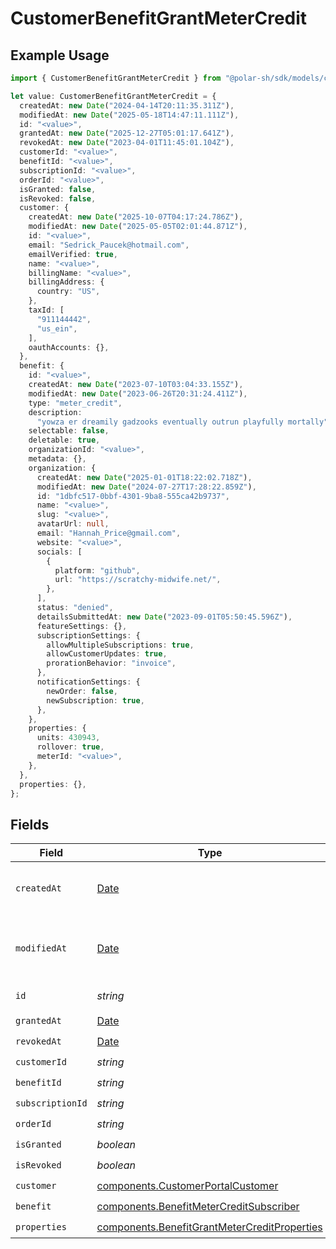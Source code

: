 # CustomerBenefitGrantMeterCredit

## Example Usage

```typescript
import { CustomerBenefitGrantMeterCredit } from "@polar-sh/sdk/models/components/customerbenefitgrantmetercredit.js";

let value: CustomerBenefitGrantMeterCredit = {
  createdAt: new Date("2024-04-14T20:11:35.311Z"),
  modifiedAt: new Date("2025-05-18T14:47:11.111Z"),
  id: "<value>",
  grantedAt: new Date("2025-12-27T05:01:17.641Z"),
  revokedAt: new Date("2023-04-01T11:45:01.104Z"),
  customerId: "<value>",
  benefitId: "<value>",
  subscriptionId: "<value>",
  orderId: "<value>",
  isGranted: false,
  isRevoked: false,
  customer: {
    createdAt: new Date("2025-10-07T04:17:24.786Z"),
    modifiedAt: new Date("2025-05-05T02:01:44.871Z"),
    id: "<value>",
    email: "Sedrick_Paucek@hotmail.com",
    emailVerified: true,
    name: "<value>",
    billingName: "<value>",
    billingAddress: {
      country: "US",
    },
    taxId: [
      "911144442",
      "us_ein",
    ],
    oauthAccounts: {},
  },
  benefit: {
    id: "<value>",
    createdAt: new Date("2023-07-10T03:04:33.155Z"),
    modifiedAt: new Date("2023-06-26T20:31:24.411Z"),
    type: "meter_credit",
    description:
      "yowza er dreamily gadzooks eventually outrun playfully mortally",
    selectable: false,
    deletable: true,
    organizationId: "<value>",
    metadata: {},
    organization: {
      createdAt: new Date("2025-01-01T18:22:02.718Z"),
      modifiedAt: new Date("2024-07-27T17:28:22.859Z"),
      id: "1dbfc517-0bbf-4301-9ba8-555ca42b9737",
      name: "<value>",
      slug: "<value>",
      avatarUrl: null,
      email: "Hannah_Price@gmail.com",
      website: "<value>",
      socials: [
        {
          platform: "github",
          url: "https://scratchy-midwife.net/",
        },
      ],
      status: "denied",
      detailsSubmittedAt: new Date("2023-09-01T05:50:45.596Z"),
      featureSettings: {},
      subscriptionSettings: {
        allowMultipleSubscriptions: true,
        allowCustomerUpdates: true,
        prorationBehavior: "invoice",
      },
      notificationSettings: {
        newOrder: false,
        newSubscription: true,
      },
    },
    properties: {
      units: 430943,
      rollover: true,
      meterId: "<value>",
    },
  },
  properties: {},
};
```

## Fields

| Field                                                                                                        | Type                                                                                                         | Required                                                                                                     | Description                                                                                                  |
| ------------------------------------------------------------------------------------------------------------ | ------------------------------------------------------------------------------------------------------------ | ------------------------------------------------------------------------------------------------------------ | ------------------------------------------------------------------------------------------------------------ |
| `createdAt`                                                                                                  | [Date](https://developer.mozilla.org/en-US/docs/Web/JavaScript/Reference/Global_Objects/Date)                | :heavy_check_mark:                                                                                           | Creation timestamp of the object.                                                                            |
| `modifiedAt`                                                                                                 | [Date](https://developer.mozilla.org/en-US/docs/Web/JavaScript/Reference/Global_Objects/Date)                | :heavy_check_mark:                                                                                           | Last modification timestamp of the object.                                                                   |
| `id`                                                                                                         | *string*                                                                                                     | :heavy_check_mark:                                                                                           | The ID of the object.                                                                                        |
| `grantedAt`                                                                                                  | [Date](https://developer.mozilla.org/en-US/docs/Web/JavaScript/Reference/Global_Objects/Date)                | :heavy_check_mark:                                                                                           | N/A                                                                                                          |
| `revokedAt`                                                                                                  | [Date](https://developer.mozilla.org/en-US/docs/Web/JavaScript/Reference/Global_Objects/Date)                | :heavy_check_mark:                                                                                           | N/A                                                                                                          |
| `customerId`                                                                                                 | *string*                                                                                                     | :heavy_check_mark:                                                                                           | N/A                                                                                                          |
| `benefitId`                                                                                                  | *string*                                                                                                     | :heavy_check_mark:                                                                                           | N/A                                                                                                          |
| `subscriptionId`                                                                                             | *string*                                                                                                     | :heavy_check_mark:                                                                                           | N/A                                                                                                          |
| `orderId`                                                                                                    | *string*                                                                                                     | :heavy_check_mark:                                                                                           | N/A                                                                                                          |
| `isGranted`                                                                                                  | *boolean*                                                                                                    | :heavy_check_mark:                                                                                           | N/A                                                                                                          |
| `isRevoked`                                                                                                  | *boolean*                                                                                                    | :heavy_check_mark:                                                                                           | N/A                                                                                                          |
| `customer`                                                                                                   | [components.CustomerPortalCustomer](../../models/components/customerportalcustomer.md)                       | :heavy_check_mark:                                                                                           | N/A                                                                                                          |
| `benefit`                                                                                                    | [components.BenefitMeterCreditSubscriber](../../models/components/benefitmetercreditsubscriber.md)           | :heavy_check_mark:                                                                                           | N/A                                                                                                          |
| `properties`                                                                                                 | [components.BenefitGrantMeterCreditProperties](../../models/components/benefitgrantmetercreditproperties.md) | :heavy_check_mark:                                                                                           | N/A                                                                                                          |